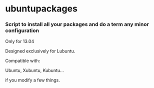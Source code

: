 ubuntupackages
=============================================  
### Script to install all your packages and do a term any minor configuration

Only for 13.04

Designed exclusively for Lubuntu.

Compatible with:

Ubuntu, Xubuntu, Kubuntu...

if you modify a few things.
